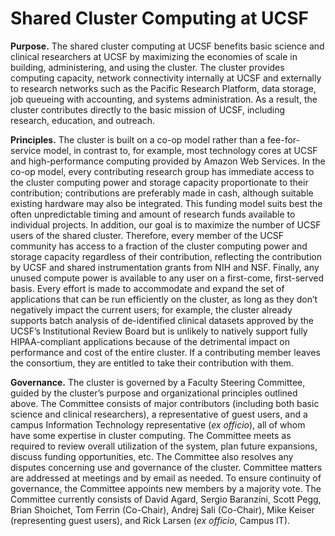 # Shared Cluster Computing at UCSF

**Purpose.** 
The shared cluster computing at UCSF benefits basic science and
clinical researchers at UCSF by maximizing the economies of scale in building,
administering, and using the cluster. The cluster provides computing capacity,
network connectivity internally at UCSF and externally to research networks such
as the Pacific Research Platform, data storage, job queueing with accounting,
and systems administration. As a result, the cluster contributes directly to the
basic mission of UCSF, including research, education, and outreach.

**Principles.** 
The cluster is built on a co-op model rather than a fee-for-service
model, in contrast to, for example, most technology cores at UCSF and
high-performance computing provided by Amazon Web Services. In the co-op model,
every contributing research group has immediate access to the cluster computing
power and storage capacity proportionate to their contribution; contributions
are preferably made in cash, although suitable existing hardware may also be
integrated. This funding model suits best the often unpredictable timing and
amount of research funds available to individual projects. In addition, our goal
is to maximize the number of UCSF users of the shared cluster. Therefore, every
member of the UCSF community has access to a fraction of the cluster computing
power and storage capacity regardless of their contribution, reflecting the
contribution by UCSF and shared instrumentation grants from NIH and NSF.
Finally, any unused compute power is available to any user on a first-come,
first-served basis. Every effort is made to accommodate and expand the set of
applications that can be run efficiently on the cluster, as long as they don’t
negatively impact the current users; for example, the cluster already supports
batch analysis of de-identified clinical datasets approved by the UCSF’s
Institutional Review Board but is unlikely to natively support fully
HIPAA-compliant applications because of the detrimental impact on performance
and cost of the entire cluster. If a contributing member leaves the consortium,
they are entitled to take their contribution with them.

**Governance.**
The cluster is governed by a Faculty Steering Committee, guided by
the cluster’s purpose and organizational principles outlined above. The
Committee consists of major contributors (including both basic science and
clinical researchers), a representative of guest users, and a campus Information
Technology representative (*ex officio*), all of whom have some expertise in
cluster computing. The Committee meets as required to review overall utilization
of the system, plan future expansions, discuss funding opportunities, etc. The
Committee also resolves any disputes concerning use and governance of the
cluster. Committee matters are addressed at meetings and by email as needed. To
ensure continuity of governance, the Committee appoints new members by a
majority vote. The Committee currently consists of David Agard, Sergio
Baranzini, Scott Pegg, Brian Shoichet, Tom Ferrin (Co-Chair), Andrej Sali
(Co-Chair), Mike Keiser (representing guest users), and Rick Larsen (*ex officio*,
Campus IT).


